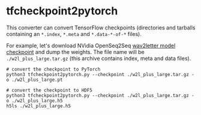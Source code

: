# tfcheckpoint2pytorch
This converter can convert TensorFlow checkpoints (directories and tarballs containing an `*.index`, `*.meta` and `*.data-*-of-*` files).

For example, let's download NVidia OpenSeq2Seq [wav2letter model checkpoint](https://nvidia.github.io/OpenSeq2Seq/html/speech-recognition/wave2letter.html#training) and dump the weights. The file name will be `./w2l_plus_large.tar.gz` (this archive contains index, meta and data files).
```
# convert the checkpoint to PyTorch
python3 tfcheckpoint2pytorch.py --checkpoint ./w2l_plus_large.tar.gz -o ./w2l_plus_large.pt

# convert the checkpoint to HDF5
python3 tfcheckpoint2pytorch.py --checkpoint ./w2l_plus_large.tar.gz -o ./w2l_plus_large.h5
h5ls ./w2l_plus_large.h5
```
